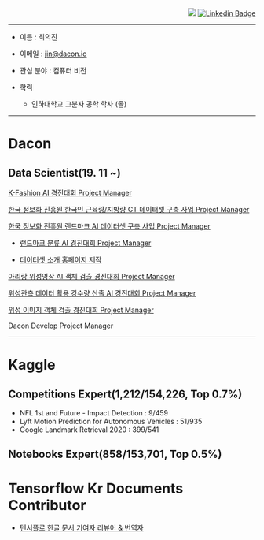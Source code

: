   <div align=right>
  <a href="https://github.com/Choiuijin1125/choiuijin1125"><img src="https://hits.seeyoufarm.com/api/count/incr/badge.svg?url=https%3A%2F%2Fgithub.com%2FChoiuijin1125%2Fchoiuijin1125&count_bg=%2379C83D&title_bg=%23555555&icon=&icon_color=%23E7E7E7&title=hits&edge_flat=false"/></a>
  <a href="https://www.linkedin.com/in/journey1125/"><img src="https://img.shields.io/badge/-LinkedIn-blue?style=flat-square&amp;logo=Linkedin&amp;logoColor=white&amp;link=https://www.linkedin.com/in/journey1125/" alt="Linkedin Badge"></a>
  </div>

------------------
- 이름 : 최의진

- 이메일 : jin@dacon.io

- 관심 분야 : 컴퓨터 비전
- 학력

  - 인하대학교 고분자 공학 학사 (졸)
  
------------------

# Dacon

  ## Data Scientist(19. 11 ~) 
  
   [K-Fashion AI 경진대회 Project Manager](https://dacon.io/competitions/official/235672/overview/)
   
   [한국 정보화 진흥원 한국인 근육량/지방량 CT 데이터셋 구축 사업 Project Manager](https://aihub.or.kr/)
   
   [한국 정보화 진흥원 랜드마크 AI 데이터셋 구축 사업 Project Manager](https://aihub.or.kr/aidata/8009)
   
   * [랜드마크 분류 AI 경진대회 Project Manager](https://dacon.io/competitions/official/235585/overview/)
      
   * [데이터셋 소개 홈페이지 제작](http://15.165.113.21:8080/)
          
   [아리랑 위성영상 AI 객체 검출 경진대회 Project Manager](https://dacon.io/competitions/official/235644/overview/) 
   
   [위성관측 데이터 활용 강수량 산출 AI 경진대회 Project Manager](https://dacon.io/competitions/official/235591/overview/)
   
   [위성 이미지 객체 검출 경진대회 Project Manager](https://dacon.io/competitions/official/235492/overview/)
   
   Dacon Develop Project Manager
       
  ------------------
  
  # Kaggle 
  ## Competitions Expert(1,212/154,226, Top 0.7%) 
  - NFL 1st and Future - Impact Detection : 9/459
  - Lyft Motion Prediction for Autonomous Vehicles : 51/935
  - Google Landmark Retrieval 2020 : 399/541
  
  ## Notebooks Expert(858/153,701, Top 0.5%)
  
  # Tensorflow Kr Documents Contributor
  
  - [텐서플로 한글 문서 기여자 리뷰어 & 번역자](https://github.com/tensorflow/docs-l10n/blob/master/site/ko/REVIEWERS)
 



<!--
**Choiuijin1125/choiuijin1125** is a ✨ _special_ ✨ repository because its `README.md` (this file) appears on your GitHub profile.

Here are some ideas to get you started:

- 🔭 I’m currently working on ...
- 🌱 I’m currently learning ...
- 👯 I’m looking to collaborate on ...
- 🤔 I’m looking for help with ...
- 💬 Ask me about ...
- 📫 How to reach me: ...
- 😄 Pronouns: ...
- ⚡ Fun fact: ...
-->
